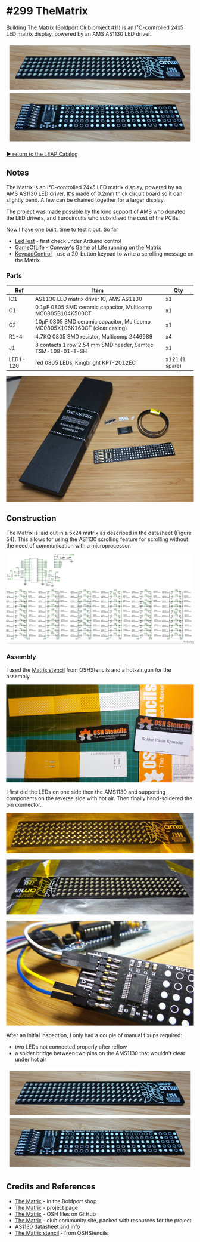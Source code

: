 # #299 TheMatrix

Building The Matrix (Boldport Club project #11) is an I²C-controlled 24x5 LED matrix display, powered by an AMS AS1130 LED driver.

![Build](./assets/TheMatrix_build.jpg?raw=true)

[:arrow_forward: return to the LEAP Catalog](http://leap.tardate.com)

## Notes

The Matrix is an I²C-controlled 24x5 LED matrix display, powered by an AMS AS1130 LED driver. It's made of 0.2mm thick circuit board so it can slightly bend. A few can be chained together for a larger display.

The project was made possible by the kind support of AMS who donated the LED drivers, and Eurocircuits who subsidised the cost of the PCBs.

Now I have one built, time to test it out. So far

* [LedTest](./LedTest) - first check under Arduino control
* [GameOfLife](./GameOfLife) - Conway's Game of Life running on the Matrix
* [KeypadControl](./KeypadControl) - use a 20-button keypad to write a scrolling message on the Matrix


### Parts

| Ref      | Item                                                                       |  Qty |
|----------|----------------------------------------------------------------------------|------|
| IC1      | AS1130 LED matrix driver IC, AMS AS1130                                    |   x1 |
|  C1      | 0.1µF 0805 SMD ceramic capacitor, Multicomp MC0805B104K500CT               |   x1 |
|  C2      | 10µF 0805 SMD ceramic capacitor, Multicomp MC0805X106K160CT (clear casing) |   x1 |
| R1-4     | 4.7KΩ 0805 SMD resistor, Multicomp 2446989                                 |   x4 |
|  J1      | 8 contacts 1 row 2.54 mm SMD header, Samtec TSM-108-01-T-SH                |   x1 |
| LED1-120 | red 0805 LEDs, Kingbright KPT-2012EC                                       | x121 (1 spare) |

![kit_unboxing](./assets/kit_unboxing.jpg?raw=true)

## Construction

The Matrix is laid out in a 5x24 matrix as described in the datasheet (Figure 54).
This allows for using the AS1130 scrolling feature for scrolling without the need of communication with a microprocessor.

![Schematic](./assets/TheMatrix_schematic.jpg?raw=true)


### Assembly

I used the [Matrix stencil](https://www.oshstencils.com/#projects/b0f4128d644cff5424abcb2829a05980179f08fc) from OSHStencils
and a hot-air gun for the assembly.

![kit_stencil](./assets/kit_stencil.jpg?raw=true)

I first did the LEDs on one side then the AMS1130 and supporting components on the reverse side with hot air.
Then finally hand-soldered the pin connector.

![kit_assembly_start](./assets/kit_assembly_start.jpg?raw=true)

![kit_assembly_led_placement](./assets/kit_assembly_led_placement.jpg?raw=true)

![kit_assembly_connector](./assets/kit_assembly_connector.jpg?raw=true)

After an initial inspection, I only had a couple of manual fixups required:

* two LEDs not connected properly after reflow
* a solder bridge between two pins on the AMS1130 that wouldn't clear under hot air



![Build](./assets/TheMatrix_build.jpg?raw=true)

## Credits and References
* [The Matrix](http://www.boldport.club/shop/product/687424508) - in the Boldport shop
* [The Matrix](http://boldport.com/matrix) - project page
* [The Matrix](https://github.com/boldport/thematrix) - OSH files on GitHub
* [The Matrix](http://community.boldport.club/projects/p11-thematrix/) - club community site, packed with resources for the project
* [AS1130 datasheet and info](ams.com/eng/Products/Power-Management/LED-Drivers/AS1130)
* [The Matrix stencil](https://www.oshstencils.com/#projects/b0f4128d644cff5424abcb2829a05980179f08fc) - from OSHStencils
